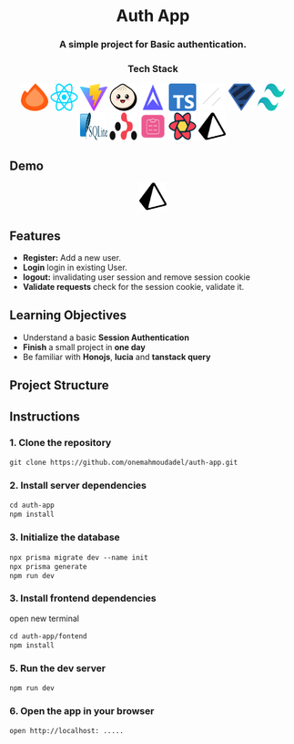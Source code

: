 <div >
  <h1 align="center">Auth App</h1>
  <h3 align="center">A simple project for Basic authentication.</h3>
</div>

<div align="center" >
  <h3>Tech Stack</h3>
  <a href=''><img src='frontend/src/assets/hono.svg' alt="Hono Js : Express Js alternative" width="48" height="48" /></a>
  <a href=''><img src='frontend/src/assets/react.svg' alt="react" width="48" height="48" /></a>
  <a href=''><img src='frontend/src/assets/vite.svg' alt="vite" width="48" height="48" /></a>
  <a href=''><img src='frontend/src/assets/bun.svg' alt="bunjs" width="48" height="48" /></a>
  <a href=''><img src='frontend/src/assets/lucia.svg' alt="lucia auth" width="48" height="48" /></a>
  <a href=''><img src='frontend/src/assets/typescript.svg' alt="typescript" width="48" height="48" /></a>
  <a href=''><img src='frontend/src/assets/shadcnui.svg' alt="shadcnui" width="48" height="48" /></a>
  <a href=''><img src='frontend/src/assets/zod.svg' alt="zod" width="48" height="48" /></a>
  <a href=''><img src='frontend/src/assets/tailwindcss.svg' alt="tailwindcss" width="48" height="48" /></a>
  <a href=''><img src='frontend/src/assets/sqlite.svg' alt="sqlite" width="48" height="48" /></a>
  <a href=''><img src='frontend/src/assets/reactrouter.svg' alt="reactrouter" width="48" height="48" /></a>
  <a href=''><img src='frontend/src/assets/reacthookform.svg' alt="reacthookform" width="48" height="48" /></a>
  <a href=''><img src='frontend/src/assets/reactquery.svg' alt="reactquery" width="48" height="48" /></a>
  <a href=''><img src='frontend/src/assets/prisma.svg' alt="prisma" width="48" height="48" /></a>
</div>

## Demo
<div align="center" >
  <img src='frontend/src/assets/prisma.svg' alt="prisma" width="48" height="48" />
</div>

## Features
- **Register:** Add a new user.
- **Login** login in existing User.
- **logout:** invalidating user session and remove session cookie 
- **Validate requests** check for the session cookie, validate it.

## Learning Objectives
- Understand a basic **Session Authentication**
- **Finish** a small project in **one day**
- Be familiar with **Honojs**, **lucia** and **tanstack query**

## Project Structure


## Instructions

### 1. Clone the repository
```shell
git clone https://github.com/onemahmoudadel/auth-app.git
```
### 2. Install server dependencies
```shell
cd auth-app
npm install
```
### 3. Initialize the database
```shell
npx prisma migrate dev --name init
npx prisma generate
npm run dev
```
### 3. Install frontend dependencies
open new terminal 
```shell
cd auth-app/fontend
npm install
```
### 5. Run the dev server
```shell
npm run dev
```
### 6. Open the app in your browser
```
open http://localhost: .....
```
